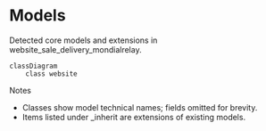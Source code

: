 # Models

Detected core models and extensions in website_sale_delivery_mondialrelay.

```mermaid
classDiagram
    class website
```

Notes
- Classes show model technical names; fields omitted for brevity.
- Items listed under _inherit are extensions of existing models.
